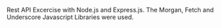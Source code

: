 Rest API Excercise with Node.js and Express.js. The Morgan, Fetch and Underscore Javascript Libraries were used.
